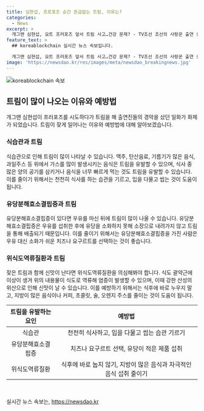```yaml
---
title: 심현섭, 프로포즈 순간 뜬금없는 트림, 이유는?
categories:
  - News
excerpt: >
  개그맨 심현섭, 요트 프러포즈 앞서 트림 사고…건강 문제? - TV조선 조선의 사랑꾼 출연 중 개그맨 심현섭이 프러포즈를 준비하던 중 트림 사고를 당했다. 트림은 흔한 생리 현상이지만 과다한 경우 건강 문제의 신호일 수 있다. 식습관, 유당분해효소결핍증, 위식도역류질환 등이 트림을 촉발하는 이유로 지목되었다. 출연진들의 경악 속에서 건강에 대한 이슈로 다가가며 시청자들의 이목을 끈다.
feature_text: >
  ## koreablockchain 실시간 뉴스 속보입니다.

  개그맨 심현섭, 요트 프러포즈 앞서 트림 사고…건강 문제? - TV조선 조선의 사랑꾼 출연 중 개그맨 심현섭이 프러포즈를 준비하던 중 트림 사고를 당했다. 트림은 흔한 생리 현상이지만 과다한 경우 건강 문제의 신호일 수 있다. 식습관, 유당분해효소결핍증, 위식도역류질환 등이 트림을 촉발하는 이유로 지목되었다. 출연진들의 경악 속에서 건강에 대한 이슈로 다가가며 시청자들의 이목을 끈다.
image: 'https://newsdao.kr/res/images/meta/newsdao_breakingnews.jpg'
---
```


<p><img src="https://newsdao.kr/res/images/meta/newsdao_breakingnews.jpg" alt="koreablockchain 속보" /></p>

<h2 data-ke-size="size26">트림이 많이 나오는 이유와 예방법</h2>

<p data-ke-size="size16">개그맨 심현섭이 프러포즈를 시도하다가 트림을 해 출연진들의 경악을 샀던 일화가 화제가 되었습니다. 트림이 잦게 일어나는 이유와 예방법에 대해 알아보겠습니다.</p>

<h3>식습관과 트림</h3>

<p data-ke-size="size16">식습관으로 인해 트림이 많이 나타날 수 있습니다. 맥주, 탄산음료, 기름기가 많은 음식, 과일주스 등 위에서 가스를 많이 발생시키는 음식은 트림을 유발할 수 있으며, 식사 중 많은 양의 공기를 삼키거나 음식을 너무 빠르게 먹는 것도 트림을 유발할 수 있습니다. 이를 줄이기 위해서는 천천히 식사를 하는 습관을 기르고, 입을 다물고 씹는 것이 도움이 됩니다.</p>

<h3>유당분해효소결핍증과 트림</h3>

<p data-ke-size="size16">유당분해효소결핍증이 있다면 우유를 마신 뒤에 트림이 많이 나올 수 있습니다. 유당분해효소결핍증은 우유를 섭취한 후에 유당을 소화하지 못해 소장으로 내려가지 않고 트림을 통해 배출되기 때문입니다. 이를 줄이기 위해서는 유당분해효소결핍증을 가진 사람은 우유 대신 소화가 쉬운 치즈나 요구르트를 선택하는 것이 좋습니다.</p>

<h3>위식도역류질환과 트림</h3>

<p data-ke-size="size16">잦은 트림과 함께 신맛이 난다면 위식도역류질환을 의심해봐야 합니다. 식도 괄약근에 이상이 생겨 위의 내용물이 식도로 역류해 염증이 발생할 수 있으며, 이때 강한 산성의 위산으로 인해 신맛이 날 수 있습니다. 이를 예방하기 위해서는 식후에 바로 누우지 말고, 지방이 많은 음식이나 커피, 초콜릿, 술, 오렌지 주스를 줄이는 것이 도움이 됩니다.</p>

<table>
    <thead>
        <tr>
            <th style="text-align: center;">트림을 유발하는 요인</th>
            <th style="text-align: center;">예방법</th>
        </tr>
    </thead>
    <tbody>
        <tr>
            <td style="text-align: center;">식습관</td>
            <td style="text-align: center;">천천히 식사하고, 입을 다물고 씹는 습관 기르기</td>
        </tr>
        <tr>
            <td style="text-align: center;">유당분해효소결핍증</td>
            <td style="text-align: center;">치즈나 요구르트 선택, 유당이 적은 제품 섭취</td>
        </tr>
        <tr>
            <td style="text-align: center;">위식도역류질환</td>
            <td style="text-align: center;">식후에 바로 눕지 않기, 지방이 많은 음식과 자극적인 음식 섭취 줄이기</td>
        </tr>
    </tbody>
</table>

<p data-ke-size="size16">&nbsp;</p>
실시간 뉴스 속보는, <a href="https://newsdao.kr" rel="dofollow">https://newsdao.kr</a>



